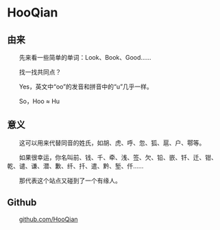# HooQian

## 由来

&emsp;&emsp;先来看一些简单的单词：Look、Book、Good……

&emsp;&emsp;找一找共同点？

&emsp;&emsp;Yes，英文中“oo”的发音和拼音中的“u”几乎一样。

&emsp;&emsp;So，Hoo ≈ Hu

## 意义

&emsp;&emsp;这可以用来代替同音的姓氏，如胡、虎、呼、忽、狐、扈、户、鄠等。

&emsp;&emsp;如果很幸运，你名叫前、钱、千、牵、浅、签、欠、铅、嵌、钎、迁、钳、乾、谴、谦、潜、歉、纤、扦、遣、黔、堑、仟……

&emsp;&emsp;那代表这个站点又碰到了一个有缘人。

## Github

&emsp;&emsp;[github.com/HooQian](https://github.com/hooqian)
